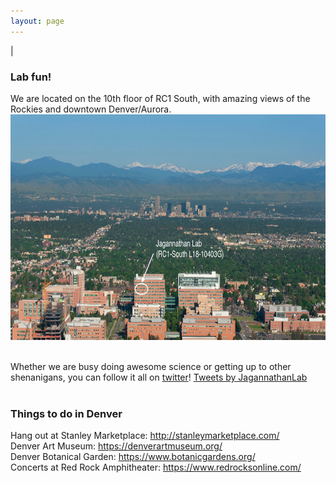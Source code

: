 ```yaml
---
layout: page
---
```

|

### Lab fun!   
We are located on the 10th floor of RC1 South, with amazing views of the Rockies and downtown Denver/Aurora. 
<br>
<img src="/img/anschutz-picture.jpeg" style="width:750px !important;height:361px !important;" />
<br>
<br>

Whether we are busy doing awesome science or getting up to other shenanigans, you can follow it all on [twitter](https://twitter.com/JagannathanLab)! 
<a class="twitter-timeline" data-height="800" href="https://twitter.com/JagannathanLab?ref_src=twsrc%5Etfw">Tweets by JagannathanLab</a> <script async src="https://platform.twitter.com/widgets.js" charset="utf-8"></script>
<br>
<br>

### Things to do in Denver

Hang out at Stanley Marketplace: http://stanleymarketplace.com/ <br>
Denver Art Museum: https://denverartmuseum.org/ <br>
Denver Botanical Garden: https://www.botanicgardens.org/ <br>
Concerts at Red Rock Amphitheater: https://www.redrocksonline.com/ <br>

